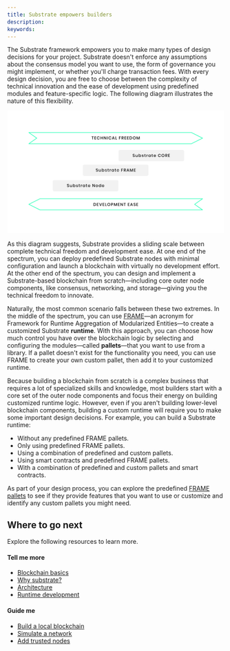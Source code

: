 ```yaml
---
title: Substrate empowers builders
description:
keywords:
---
```


The Substrate framework empowers you to make many types of design decisions for your project.
Substrate doesn't enforce any assumptions about the consensus model you want to use, the form of governance you might implement, or whether you'll charge transaction fees.
With every design decision, you are free to choose between the complexity of technical innovation and the ease of development using predefined modules and feature-specific logic.
The following diagram illustrates the nature of this flexibility.

![Technical freedom vs development ease](/media/images/docs/main-docs/technical-freedom.png)

As this diagram suggests, Substrate provides a sliding scale between complete technical freedom and development ease.
At one end of the spectrum, you can deploy predefined Substrate nodes with minimal configuration and launch a blockchain with virtually no development effort.
At the other end of the spectrum, you can design and implement a Substrate-based blockchain from scratch—including core outer node components, like consensus, networking, and storage—giving you the technical freedom to innovate.

Naturally, the most common scenario falls between these two extremes.
In the middle of the spectrum, you can use [FRAME](/reference/glossary/#frame)—an acronym for Framework for Runtime Aggregation of Modularized Entities—to create a customized Substrate **runtime**.
With this approach, you can choose how much control you have over the blockchain logic by selecting and configuring the modules—called **pallets**—that you want to use from a library.
If a pallet doesn't exist for the functionality you need, you can use FRAME to create your own custom pallet, then add it to your customized runtime.

Because building a blockchain from scratch is a complex business that requires a lot of specialized skills and knowledge, most builders start with a core set of the outer node components and focus their energy on building customized runtime logic.
However, even if you aren't building lower-level blockchain components, building a custom runtime will require you to make some important design decisions.
For example, you can build a Substrate runtime:

- Without any predefined FRAME pallets.
- Only using predefined FRAME pallets.
- Using a combination of predefined and custom pallets.
- Using smart contracts and predefined FRAME pallets.
- With a combination of predefined and custom pallets and smart contracts.

As part of your design process, you can explore the predefined [FRAME pallets](https://github.com/paritytech/substrate/tree/master/frame) to see if they provide features that you want to use or customize and identify any custom pallets you might need.

## Where to go next

Explore the following resources to learn more.

#### Tell me more

- [Blockchain basics](/main-docs/fundamentals/blockchain-basics/)
- [Why substrate?](/main-docs/fundamentals/why-substrate)
- [Architecture](/main-docs/fundamentals/architecture/)
- [Runtime development](/main-docs/fundamentals/runtime-development/)

#### Guide me

- [Build a local blockchain](/tutorials/get-started/build-local-blockchain/)
- [Simulate a network](/tutorials/get-started/simulate-network/)
- [Add trusted nodes](/tutorials/get-started/add-trusted-nodes/)

<!--
#### Show me (related video content)

*

#### Teach me (related how to content)

*
-->

